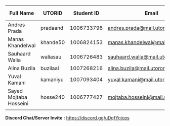 | Full Name | UTORID | Student ID | Email | Best Way to Contact | Discord Username |
|-----------|--------|------------|-------|---------------------|------------------|
| Andres Prada | pradaand | 1006733796 | andres.prada@mail.utoronto.ca | Email/Discord | AndreW#5912 |
| Manas Khandelwal | khande50 | 1006824153 | manas.khandelwal@mail.utoronto.ca | Email/Discord | Manas#8491 |
| Sauhaard Walia | waliasau | 1006726483 | sauhaard.walia@mail.utoronto.ca | Email/Discord | Sauhaard#7702 |
| Alina Buzila | buzilaal | 1007268216 | alina.buzila@mail.utoronto.ca | Email/Discord | Alinaa#9087 |
| Yuval Kamani | kamaniyu | 1007093404 | yuval.kamani@mail.utoronto.ca | Email/Discord | yvl#3213 |
| Sayed Mojtaba Hosseini | hosse240 | 1006777427 | mojtaba.hosseini@mail.utoronto.ca | Email/Discord | mojo_hosseini#0935 |
| | | | | |
**Discord Chat/Server Invite :** https://discord.gg/uDqfYqjcps
